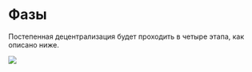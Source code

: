 # Фазы

Постепенная децентрализация будет проходить в четыре этапа, как описано ниже.

![](../.gitbook/assets/ousd_docs_graphics_2%20%282%29.png)

